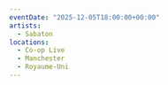 ```yaml
---
eventDate: "2025-12-05T18:00:00+00:00"
artists:
  - Sabaton
locations:
  - Co-op Live
  - Manchester
  - Royaume-Uni
---
```

